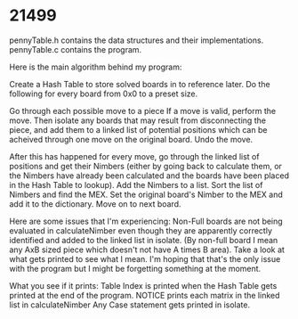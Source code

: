 # 21499

pennyTable.h contains the data structures and their implementations.
pennyTable.c contains the program.

Here is the main algorithm behind my program:

Create a Hash Table to store solved boards in to reference later.
Do the following for every board from 0x0 to a preset size.

Go through each possible move to a piece
If a move is valid, perform the move.
Then isolate any boards that may result from disconnecting the piece, and add them to a linked list of potential positions which can be acheived through one move on the original board.
Undo the move.

After this has happened for every move, go through the linked list of positions and get their Nimbers (either by going back to calculate them, or the Nimbers have already been calculated and the boards have been placed in the Hash Table to lookup). Add the Nimbers to a list.
Sort the list of Nimbers and find the MEX. Set the original board's Nimber to the MEX and add it to the dictionary. 
Move on to next board.






Here are some issues that I'm experiencing:
Non-Full boards are not being evaluated in calculateNimber even though they are apparently correctly identified and added to the linked list in isolate. (By non-full board I mean any AxB sized piece which doesn't not have A times B area). Take a look at what gets printed to see what I mean.
I'm hoping that that's the only issue with the program but I might be forgetting something at the moment.

What you see if it prints:
Table Index is printed when the Hash Table gets printed at the end of the program.
NOTICE prints each matrix in the linked list in calculateNimber
Any Case statement gets printed in isolate.

